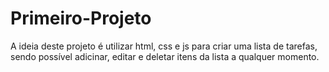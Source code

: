 # Primeiro-Projeto

A ideia deste projeto é utilizar html, css e js para criar uma lista de tarefas, sendo possível adicinar, editar e deletar itens da lista a qualquer momento.
